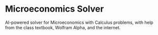 # Microeconomics Solver

AI-powered solver for Microeconomics with Calculus problems, with help from the class textbook, Wolfram Alpha, and the internet.